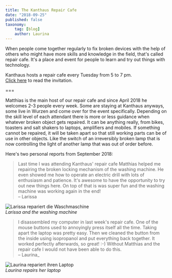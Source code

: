 ```yaml
---
title: The Kanthaus Repair Cafe
date: "2018-09-25"
published: false
taxonomy:
    tag: [blog]
    author: Laurina
---
```


When people come together regularly to fix broken devices with the help of others who might have more skills and knowledge in the field, that's called repair cafe. It's a place and event for people to learn and try out things with technology.

Kanthaus hosts a repair cafe every Tuesday from 5 to 7 pm.<br>
[Click here](https://kanthaus.online/projects/repaircafe) to read the invitation.

===

Matthias is the main host of our repair cafe and since April 2018 he welcomes 2-3 people every week. Some are staying at Kanthaus anyways, some live in Wurzen and come over for the event specifically. Depending on the skill level of each attendant there is more or less guidance when whatever broken object gets repaired. It can be anything really, from bikes, toasters and salt shakers to laptops, amplifiers and mobiles. If something cannot be repaired, it will be taken apart so that still working parts can be of use in other objects. Like the switch of an irreversibly broken lamp that is now controlling the light of another lamp that was out of order before.

Here's two personal reports from September 2018:

> Last time I was attending Kanthaus' repair cafe Matthias helped me repairing the broken locking mechanism of the washing machine. He even showed me how to operate an electric drill with lots of enthusiasm and patience. It's awesome to have the opportunity to try out new things here. On top of that is was super fun and the washing machine was working again in the end!<br>
> – Larissa

![Larissa repariert die Waschmaschine](Larissa-repariert-Waschmaschine.jpg)<br>
_Larissa and the washing machine_

> I disassembled my computer in last week's repair cafe. One of the mouse buttons used to annoyingly press itself all the time. Taking apart the laptop was pretty easy. Then we cleaned the button from the inside using isopropanol and put everything back together. It worked perfectly afterwards, so great! :-) Without Matthias and the repair cafe I would not have been able to do this.<br>
> – Laurina_

![Laurina repariert ihren Laptop](0Laurina-repariert-Laptop2.jpg)<br>
_Laurina repairs her laptop_
